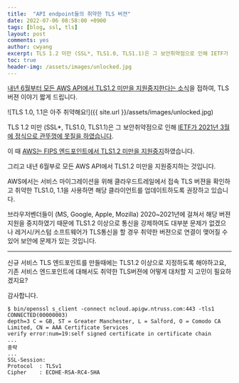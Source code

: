 ```yaml
---
title:  "API endpoint들의 취약한 TLS 버젼"
date: 2022-07-06 08:58:00 +0900
tags: [blog, ssl, tls]
layout: post
comments: yes
author: cwyang
excerpt: TLS 1.2 미만 (SSL*, TLS1.0, TLS1.1)은 그 보안취약점으로 인해 IETF가 2021년 3월에 정식으로 관뚜껑에 못질을 하였습니다.
toc: true
header-img: /assets/images/unlocked.jpg
---
```

[내년 6월부터 모든 AWS API에서 TLS1.2 미만을 지원중지한다는 소식](https://aws.amazon.com/ko/blogs/security/tls-1-2-required-for-aws-endpoints/)을 접하여, TLS 버젼 이야기 짧게 드립니다.

![TLS 1.0, 1.1은 아주 취약해요!]({{ site.url }}/assets/images/unlocked.jpg)

TLS 1.2 미만 (SSL*, TLS1.0, TLS1.1)은 그 보안취약점으로 인해 [IETF가 2021년 3월에 정식으로 관뚜껑에 못질을 하였습니다](https://datatracker.ietf.org/doc/rfc8996/).

이 때 [AWS는 FIPS 엔드포인트에서 TLS1.2 미만을 지원중지](https://aws.amazon.com/ko/blogs/security/tls-1-2-required-for-aws-fips-endpoints/)하였습니다.

그리고 내년 6월부로 모든 AWS API에서 TLS1.2 미만을 지원중지하는 것입니다.

AWS에서는 서비스 마이그레이션을 위해 클라우드트레일에서 접속 TLS 버젼을 확인하고 취약한 TLS1.0, 1.1을 사용하면 해당 클라이언트를 업데이트하도록 권장하고 있습니다.


브라우저벤더들이 (MS, Google, Apple, Mozilla) 2020~2021년에 걸쳐서 해당 버젼 지원을 중지하였기 때문에 TLS1.2 이상으로 통신을 강제하여도 대부분 문제가 없겠으나
레거시/커스텀 소프트웨어가 TLS통신을 할 경우 취약한 버젼으로 연결이 맺어질 수 있어 보안에 문제가 있는 것입니다.

* * *

신규 서비스 TLS 엔드포인트를 만들때에는 TLS1.2 이상으로 지정하도록 해야하고요,
기존 서비스 엔드포인트에 대해서도 취약한 TLS버젼에 어떻게 대처할 지 고민이 필요하겠지요?

감사합니다.

```
$ bin/openssl s_client -connect ncloud.apigw.ntruss.com:443 -tls1
CONNECTED(00000003)
depth=3 C = GB, ST = Greater Manchester, L = Salford, O = Comodo CA Limited, CN = AAA Certificate Services
verify error:num=19:self signed certificate in certificate chain
...
중략
...
SSL-Session:
Protocol  : TLSv1
Cipher    : ECDHE-RSA-RC4-SHA
```